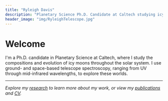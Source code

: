 ```yaml
---
title: "Ryleigh Davis"
description: "Planetary Science Ph.D. Candidate at Caltech studying icy moons and radiation-driven surface processes"
header_image: "img/RyleighTelescope.jpg"
---
```


# Welcome

I'm a Ph.D. candidate in Planetary Science at Caltech, where I study the compositions and evolution of icy moons throughout the solar system. I use ground- and space-based telescope spectroscopy, ranging from UV through mid-infrared wavelengths, to explore these worlds.

<!-- ## Current Research Focus

I investigate radiation-driven processes that alter the surfaces of Jupiter's moons, particularly Europa and Callisto. Using spectroscopic observations from ground-based telescopes, the Hubble Space Telescope, and the James Webb Space Telescope, I work to decode the complex chemistry occurring on these distant worlds.

My work combines observational astronomy with laboratory spectroscopy to understand:
- How Jupiter's intense radiation environment chemically transforms Europa's surface
- The composition and origin of dark material on Callisto's ancient surface  
- What these processes reveal about the formation and evolution of the outer solar system

## Recent Highlights

- **Europa's 2.07 μm Mystery**: Discovered that a puzzling absorption feature on Europa is linked to radiation patterns, not geological features—challenging ideas about ocean-derived materials on the surface.

- **Crater Chronometry**: Used Europa's youngest impact craters to show that radiation-driven chemical cycles operate on million-year timescales, much longer than previously thought.

- **JWST Observations**: Leading upcoming observations of Callisto and ice giant satellites to investigate their compositions and thermal histories. -->

---

*Explore my [research](/research/) to learn more about my work, or view my [publications](/publications/) and [CV](/cv.pdf).*
